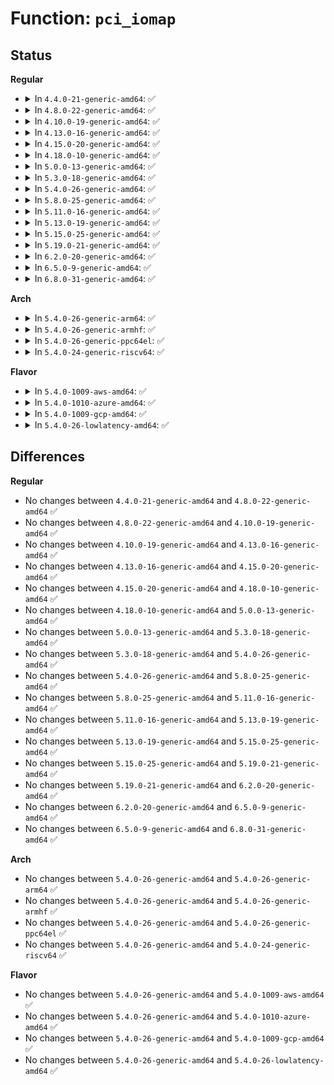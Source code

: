 # Function: <code>pci_iomap</code>

## Status
<b>Regular</b>
<ul>
<li>
<details>
<summary>In <code>4.4.0-21-generic-amd64</code>: ✅</summary>

```c
void * pci_iomap(struct pci_dev * dev, int bar, long unsigned int maxlen)
```

```json
{
  "name": "pci_iomap",
  "collision_type": "Unique Global",
  "inline_type": "No",
  "funcs": [
    {
      "addr": 18446744071583050736,
      "name": "pci_iomap",
      "external": true,
      "loc": "lib/pci_iomap.c:110",
      "file": "lib/pci_iomap.c",
      "inline": "seen, unknown",
      "caller_inline": [],
      "caller_func": [
        "drivers/pci/quirks.c:disable_igfx_irq",
        "drivers/virtio/virtio_pci_legacy.c:virtio_pci_legacy_probe",
        "drivers/ata/ata_piix.c:piix_init_one"
      ]
    }
  ],
  "symbols": [
    {
      "addr": 18446744071583050736,
      "name": "pci_iomap",
      "section": ".text",
      "bind": "STB_GLOBAL",
      "size": 16
    }
  ]
}
```
</details>
</li>
<li>
<details>
<summary>In <code>4.8.0-22-generic-amd64</code>: ✅</summary>

```c
void * pci_iomap(struct pci_dev * dev, int bar, long unsigned int maxlen)
```

```json
{
  "name": "pci_iomap",
  "collision_type": "Unique Global",
  "inline_type": "No",
  "funcs": [
    {
      "addr": 18446744071583344768,
      "name": "pci_iomap",
      "external": true,
      "loc": "lib/pci_iomap.c:110",
      "file": "lib/pci_iomap.c",
      "inline": "seen, unknown",
      "caller_inline": [],
      "caller_func": [
        "drivers/pci/quirks.c:disable_igfx_irq",
        "drivers/virtio/virtio_pci_legacy.c:virtio_pci_legacy_probe",
        "drivers/ata/ata_piix.c:piix_init_one"
      ]
    }
  ],
  "symbols": [
    {
      "addr": 18446744071583344768,
      "name": "pci_iomap",
      "section": ".text",
      "bind": "STB_GLOBAL",
      "size": 16
    }
  ]
}
```
</details>
</li>
<li>
<details>
<summary>In <code>4.10.0-19-generic-amd64</code>: ✅</summary>

```c
void * pci_iomap(struct pci_dev * dev, int bar, long unsigned int maxlen)
```

```json
{
  "name": "pci_iomap",
  "collision_type": "Unique Global",
  "inline_type": "No",
  "funcs": [
    {
      "addr": 18446744071583470144,
      "name": "pci_iomap",
      "external": true,
      "loc": "lib/pci_iomap.c:110",
      "file": "lib/pci_iomap.c",
      "inline": "seen, unknown",
      "caller_inline": [],
      "caller_func": [
        "drivers/pci/quirks.c:disable_igfx_irq",
        "drivers/virtio/virtio_pci_legacy.c:virtio_pci_legacy_probe",
        "drivers/ata/ata_piix.c:piix_init_one"
      ]
    }
  ],
  "symbols": [
    {
      "addr": 18446744071583470144,
      "name": "pci_iomap",
      "section": ".text",
      "bind": "STB_GLOBAL",
      "size": 16
    }
  ]
}
```
</details>
</li>
<li>
<details>
<summary>In <code>4.13.0-16-generic-amd64</code>: ✅</summary>

```c
void * pci_iomap(struct pci_dev * dev, int bar, long unsigned int maxlen)
```

```json
{
  "name": "pci_iomap",
  "collision_type": "Unique Global",
  "inline_type": "No",
  "funcs": [
    {
      "addr": 18446744071583492400,
      "name": "pci_iomap",
      "external": true,
      "loc": "lib/pci_iomap.c:110",
      "file": "lib/pci_iomap.c",
      "inline": "seen, unknown",
      "caller_inline": [],
      "caller_func": [
        "drivers/pci/quirks.c:disable_igfx_irq",
        "drivers/virtio/virtio_pci_legacy.c:virtio_pci_legacy_probe",
        "drivers/ata/ata_piix.c:piix_init_one"
      ]
    }
  ],
  "symbols": [
    {
      "addr": 18446744071583492400,
      "name": "pci_iomap",
      "section": ".text",
      "bind": "STB_GLOBAL",
      "size": 16
    }
  ]
}
```
</details>
</li>
<li>
<details>
<summary>In <code>4.15.0-20-generic-amd64</code>: ✅</summary>

```c
void * pci_iomap(struct pci_dev * dev, int bar, long unsigned int maxlen)
```

```json
{
  "name": "pci_iomap",
  "collision_type": "Unique Global",
  "inline_type": "No",
  "funcs": [
    {
      "addr": 18446744071583673616,
      "name": "pci_iomap",
      "external": true,
      "loc": "lib/pci_iomap.c:110",
      "file": "lib/pci_iomap.c",
      "inline": "seen, unknown",
      "caller_inline": [],
      "caller_func": [
        "drivers/pci/quirks.c:disable_igfx_irq",
        "drivers/virtio/virtio_pci_legacy.c:virtio_pci_legacy_probe",
        "drivers/ata/ata_piix.c:piix_init_one"
      ]
    }
  ],
  "symbols": [
    {
      "addr": 18446744071583673616,
      "name": "pci_iomap",
      "section": ".text",
      "bind": "STB_GLOBAL",
      "size": 16
    }
  ]
}
```
</details>
</li>
<li>
<details>
<summary>In <code>4.18.0-10-generic-amd64</code>: ✅</summary>

```c
void * pci_iomap(struct pci_dev * dev, int bar, long unsigned int maxlen)
```

```json
{
  "name": "pci_iomap",
  "collision_type": "Unique Global",
  "inline_type": "No",
  "funcs": [
    {
      "addr": 18446744071583891392,
      "name": "pci_iomap",
      "external": true,
      "loc": "lib/pci_iomap.c:111",
      "file": "lib/pci_iomap.c",
      "inline": "seen, unknown",
      "caller_inline": [],
      "caller_func": [
        "drivers/pci/quirks.c:disable_igfx_irq",
        "drivers/virtio/virtio_pci_legacy.c:virtio_pci_legacy_probe",
        "drivers/tty/serial/8250/8250_pci.c:pci_oxsemi_tornado_init",
        "drivers/tty/serial/8250/8250_pci.c:pci_endrun_init",
        "drivers/ata/ata_piix.c:piix_init_one"
      ]
    }
  ],
  "symbols": [
    {
      "addr": 18446744071583891392,
      "name": "pci_iomap",
      "section": ".text",
      "bind": "STB_GLOBAL",
      "size": 16
    }
  ]
}
```
</details>
</li>
<li>
<details>
<summary>In <code>5.0.0-13-generic-amd64</code>: ✅</summary>

```c
void * pci_iomap(struct pci_dev * dev, int bar, long unsigned int maxlen)
```

```json
{
  "name": "pci_iomap",
  "collision_type": "Unique Global",
  "inline_type": "No",
  "funcs": [
    {
      "addr": 18446744071583975648,
      "name": "pci_iomap",
      "external": true,
      "loc": "lib/pci_iomap.c:111",
      "file": "lib/pci_iomap.c",
      "inline": "seen, unknown",
      "caller_inline": [],
      "caller_func": [
        "drivers/pci/quirks.c:disable_igfx_irq",
        "drivers/virtio/virtio_pci_legacy.c:virtio_pci_legacy_probe",
        "drivers/tty/serial/8250/8250_pci.c:pci_oxsemi_tornado_init",
        "drivers/tty/serial/8250/8250_pci.c:pci_endrun_init",
        "drivers/ata/ata_piix.c:piix_init_one"
      ]
    }
  ],
  "symbols": [
    {
      "addr": 18446744071583975648,
      "name": "pci_iomap",
      "section": ".text",
      "bind": "STB_GLOBAL",
      "size": 16
    }
  ]
}
```
</details>
</li>
<li>
<details>
<summary>In <code>5.3.0-18-generic-amd64</code>: ✅</summary>

```c
void * pci_iomap(struct pci_dev * dev, int bar, long unsigned int maxlen)
```

```json
{
  "name": "pci_iomap",
  "collision_type": "Unique Global",
  "inline_type": "No",
  "funcs": [
    {
      "addr": 18446744071584158384,
      "name": "pci_iomap",
      "external": true,
      "loc": "lib/pci_iomap.c:111",
      "file": "lib/pci_iomap.c",
      "inline": "seen, unknown",
      "caller_inline": [],
      "caller_func": [
        "drivers/pci/quirks.c:quirk_switchtec_ntb_dma_alias",
        "drivers/pci/quirks.c:disable_igfx_irq",
        "drivers/virtio/virtio_pci_legacy.c:virtio_pci_legacy_probe",
        "drivers/tty/serial/8250/8250_pci.c:pci_oxsemi_tornado_init",
        "drivers/tty/serial/8250/8250_pci.c:pci_endrun_init",
        "drivers/ata/ata_piix.c:piix_init_one"
      ]
    }
  ],
  "symbols": [
    {
      "addr": 18446744071584158384,
      "name": "pci_iomap",
      "section": ".text",
      "bind": "STB_GLOBAL",
      "size": 16
    }
  ]
}
```
</details>
</li>
<li>
<details>
<summary>In <code>5.4.0-26-generic-amd64</code>: ✅</summary>

```c
void * pci_iomap(struct pci_dev * dev, int bar, long unsigned int maxlen)
```

```json
{
  "name": "pci_iomap",
  "collision_type": "Unique Global",
  "inline_type": "No",
  "funcs": [
    {
      "addr": 18446744071584292128,
      "name": "pci_iomap",
      "external": true,
      "loc": "lib/pci_iomap.c:111",
      "file": "lib/pci_iomap.c",
      "inline": "seen, unknown",
      "caller_inline": [],
      "caller_func": [
        "drivers/pci/quirks.c:quirk_switchtec_ntb_dma_alias",
        "drivers/pci/quirks.c:disable_igfx_irq",
        "drivers/virtio/virtio_pci_legacy.c:virtio_pci_legacy_probe",
        "drivers/tty/serial/8250/8250_pci.c:pci_oxsemi_tornado_init",
        "drivers/tty/serial/8250/8250_pci.c:pci_endrun_init",
        "drivers/ata/ata_piix.c:piix_init_one",
        "drivers/vfio/pci/vfio_pci.c:vfio_pci_mmap",
        "drivers/vfio/pci/vfio_pci_rdwr.c:vfio_pci_setup_barmap"
      ]
    }
  ],
  "symbols": [
    {
      "addr": 18446744071584292128,
      "name": "pci_iomap",
      "section": ".text",
      "bind": "STB_GLOBAL",
      "size": 16
    }
  ]
}
```
</details>
</li>
<li>
<details>
<summary>In <code>5.8.0-25-generic-amd64</code>: ✅</summary>

```c
void * pci_iomap(struct pci_dev * dev, int bar, long unsigned int maxlen)
```

```json
{
  "name": "pci_iomap",
  "collision_type": "Unique Global",
  "inline_type": "No",
  "funcs": [
    {
      "addr": 18446744071584702960,
      "name": "pci_iomap",
      "external": true,
      "loc": "lib/pci_iomap.c:111",
      "file": "lib/pci_iomap.c",
      "inline": "seen, unknown",
      "caller_inline": [],
      "caller_func": [
        "drivers/pci/quirks.c:quirk_switchtec_ntb_dma_alias",
        "drivers/pci/quirks.c:disable_igfx_irq",
        "drivers/virtio/virtio_pci_legacy.c:virtio_pci_legacy_probe",
        "drivers/tty/serial/8250/8250_pci.c:pci_oxsemi_tornado_init",
        "drivers/tty/serial/8250/8250_pci.c:pci_endrun_init",
        "drivers/ata/ata_piix.c:piix_init_one",
        "drivers/vfio/pci/vfio_pci.c:vfio_pci_mmap",
        "drivers/vfio/pci/vfio_pci_rdwr.c:vfio_pci_setup_barmap"
      ]
    }
  ],
  "symbols": [
    {
      "addr": 18446744071584702960,
      "name": "pci_iomap",
      "section": ".text",
      "bind": "STB_GLOBAL",
      "size": 16
    }
  ]
}
```
</details>
</li>
<li>
<details>
<summary>In <code>5.11.0-16-generic-amd64</code>: ✅</summary>

```c
void * pci_iomap(struct pci_dev * dev, int bar, long unsigned int maxlen)
```

```json
{
  "name": "pci_iomap",
  "collision_type": "Unique Global",
  "inline_type": "No",
  "funcs": [
    {
      "addr": 18446744071584816256,
      "name": "pci_iomap",
      "external": true,
      "loc": "lib/pci_iomap.c:111",
      "file": "lib/pci_iomap.c",
      "inline": "seen, unknown",
      "caller_inline": [],
      "caller_func": [
        "drivers/pci/quirks.c:quirk_switchtec_ntb_dma_alias",
        "drivers/pci/quirks.c:disable_igfx_irq",
        "drivers/virtio/virtio_pci_legacy.c:virtio_pci_legacy_probe",
        "drivers/tty/serial/8250/8250_pci.c:pci_oxsemi_tornado_init",
        "drivers/tty/serial/8250/8250_pci.c:pci_endrun_init",
        "drivers/ata/ata_piix.c:piix_init_one",
        "drivers/vfio/pci/vfio_pci.c:vfio_pci_mmap",
        "drivers/vfio/pci/vfio_pci_rdwr.c:vfio_pci_setup_barmap"
      ]
    }
  ],
  "symbols": [
    {
      "addr": 18446744071584816256,
      "name": "pci_iomap",
      "section": ".text",
      "bind": "STB_GLOBAL",
      "size": 16
    }
  ]
}
```
</details>
</li>
<li>
<details>
<summary>In <code>5.13.0-19-generic-amd64</code>: ✅</summary>

```c
void * pci_iomap(struct pci_dev * dev, int bar, long unsigned int maxlen)
```

```json
{
  "name": "pci_iomap",
  "collision_type": "Unique Global",
  "inline_type": "No",
  "funcs": [
    {
      "addr": 18446744071584860800,
      "name": "pci_iomap",
      "external": true,
      "loc": "lib/pci_iomap.c:111",
      "file": "lib/pci_iomap.c",
      "inline": "seen, unknown",
      "caller_inline": [],
      "caller_func": [
        "drivers/pci/quirks.c:quirk_switchtec_ntb_dma_alias",
        "drivers/pci/quirks.c:disable_igfx_irq",
        "drivers/virtio/virtio_pci_legacy.c:virtio_pci_legacy_probe",
        "drivers/tty/serial/8250/8250_pci.c:pci_oxsemi_tornado_init",
        "drivers/tty/serial/8250/8250_pci.c:pci_endrun_init",
        "drivers/ata/ata_piix.c:piix_init_one",
        "drivers/vfio/pci/vfio_pci.c:vfio_pci_mmap",
        "drivers/vfio/pci/vfio_pci_rdwr.c:vfio_pci_setup_barmap"
      ]
    }
  ],
  "symbols": [
    {
      "addr": 18446744071584860800,
      "name": "pci_iomap",
      "section": ".text",
      "bind": "STB_GLOBAL",
      "size": 16
    }
  ]
}
```
</details>
</li>
<li>
<details>
<summary>In <code>5.15.0-25-generic-amd64</code>: ✅</summary>

```c
void * pci_iomap(struct pci_dev * dev, int bar, long unsigned int maxlen)
```

```json
{
  "name": "pci_iomap",
  "collision_type": "Unique Global",
  "inline_type": "No",
  "funcs": [
    {
      "addr": 18446744071585283280,
      "name": "pci_iomap",
      "external": true,
      "loc": "lib/pci_iomap.c:111",
      "file": "lib/pci_iomap.c",
      "inline": "seen, unknown",
      "caller_inline": [],
      "caller_func": [
        "lib/devres.c:pcim_iomap_regions",
        "drivers/pci/quirks.c:quirk_switchtec_ntb_dma_alias",
        "drivers/pci/quirks.c:disable_igfx_irq",
        "drivers/virtio/virtio_pci_legacy.c:virtio_pci_legacy_probe",
        "drivers/tty/serial/8250/8250_pci.c:pci_oxsemi_tornado_init",
        "drivers/tty/serial/8250/8250_pci.c:pci_endrun_init",
        "drivers/ata/ata_piix.c:piix_init_one",
        "drivers/vfio/pci/vfio_pci_core.c:vfio_pci_core_mmap",
        "drivers/vfio/pci/vfio_pci_rdwr.c:vfio_pci_setup_barmap"
      ]
    }
  ],
  "symbols": [
    {
      "addr": 18446744071585283280,
      "name": "pci_iomap",
      "section": ".text",
      "bind": "STB_GLOBAL",
      "size": 370
    }
  ]
}
```
</details>
</li>
<li>
<details>
<summary>In <code>5.19.0-21-generic-amd64</code>: ✅</summary>

```c
void * pci_iomap(struct pci_dev * dev, int bar, long unsigned int maxlen)
```

```json
{
  "name": "pci_iomap",
  "collision_type": "Unique Global",
  "inline_type": "No",
  "funcs": [
    {
      "addr": 18446744071586136176,
      "name": "pci_iomap",
      "external": true,
      "loc": "lib/pci_iomap.c:111",
      "file": "lib/pci_iomap.c",
      "inline": "seen, unknown",
      "caller_inline": [],
      "caller_func": [
        "lib/devres.c:pcim_iomap_regions",
        "drivers/pci/quirks.c:quirk_switchtec_ntb_dma_alias",
        "drivers/pci/quirks.c:reset_hinic_vf_dev",
        "drivers/pci/quirks.c:nvme_disable_and_flr",
        "drivers/pci/quirks.c:reset_ivb_igd",
        "drivers/virtio/virtio_pci_legacy_dev.c:vp_legacy_probe",
        "drivers/ata/ata_piix.c:piix_init_one",
        "drivers/vfio/pci/vfio_pci_core.c:vfio_pci_core_mmap",
        "drivers/vfio/pci/vfio_pci_rdwr.c:vfio_pci_setup_barmap"
      ]
    }
  ],
  "symbols": [
    {
      "addr": 18446744071586136176,
      "name": "pci_iomap",
      "section": ".text",
      "bind": "STB_GLOBAL",
      "size": 416
    }
  ]
}
```
</details>
</li>
<li>
<details>
<summary>In <code>6.2.0-20-generic-amd64</code>: ✅</summary>

```c
void * pci_iomap(struct pci_dev * dev, int bar, long unsigned int maxlen)
```

```json
{
  "name": "pci_iomap",
  "collision_type": "Unique Global",
  "inline_type": "No",
  "funcs": [
    {
      "addr": 18446744071587127440,
      "name": "pci_iomap",
      "external": true,
      "loc": "lib/pci_iomap.c:111",
      "file": "lib/pci_iomap.c",
      "inline": "seen, unknown",
      "caller_inline": [],
      "caller_func": [
        "lib/devres.c:pcim_iomap_regions",
        "drivers/pci/quirks.c:reset_hinic_vf_dev",
        "drivers/pci/quirks.c:nvme_disable_and_flr",
        "drivers/pci/quirks.c:reset_ivb_igd",
        "drivers/virtio/virtio_pci_legacy_dev.c:vp_legacy_probe",
        "drivers/ata/ata_piix.c:piix_init_one"
      ]
    }
  ],
  "symbols": [
    {
      "addr": 18446744071587127440,
      "name": "pci_iomap",
      "section": ".text",
      "bind": "STB_GLOBAL",
      "size": 416
    }
  ]
}
```
</details>
</li>
<li>
<details>
<summary>In <code>6.5.0-9-generic-amd64</code>: ✅</summary>

```c
void * pci_iomap(struct pci_dev * dev, int bar, long unsigned int maxlen)
```

```json
{
  "name": "pci_iomap",
  "collision_type": "Unique Global",
  "inline_type": "No",
  "funcs": [
    {
      "addr": 18446744071587389552,
      "name": "pci_iomap",
      "external": true,
      "loc": "lib/pci_iomap.c:111",
      "file": "lib/pci_iomap.c",
      "inline": "seen, unknown",
      "caller_inline": [],
      "caller_func": [
        "lib/devres.c:pcim_iomap_regions",
        "drivers/pci/quirks.c:reset_hinic_vf_dev",
        "drivers/pci/quirks.c:nvme_disable_and_flr",
        "drivers/pci/quirks.c:reset_ivb_igd",
        "drivers/virtio/virtio_pci_legacy_dev.c:vp_legacy_probe",
        "drivers/ata/ata_piix.c:piix_init_one"
      ]
    }
  ],
  "symbols": [
    {
      "addr": 18446744071587389552,
      "name": "pci_iomap",
      "section": ".text",
      "bind": "STB_GLOBAL",
      "size": 386
    }
  ]
}
```
</details>
</li>
<li>
<details>
<summary>In <code>6.8.0-31-generic-amd64</code>: ✅</summary>

```c
void * pci_iomap(struct pci_dev * dev, int bar, long unsigned int maxlen)
```

```json
{
  "name": "pci_iomap",
  "collision_type": "Unique Global",
  "inline_type": "No",
  "funcs": [
    {
      "addr": 18446744071587723904,
      "name": "pci_iomap",
      "external": true,
      "loc": "lib/pci_iomap.c:111",
      "file": "lib/pci_iomap.c",
      "inline": "seen, unknown",
      "caller_inline": [],
      "caller_func": [
        "lib/devres.c:pcim_iomap_regions",
        "drivers/pci/quirks.c:reset_hinic_vf_dev",
        "drivers/pci/quirks.c:nvme_disable_and_flr",
        "drivers/pci/quirks.c:reset_ivb_igd",
        "drivers/virtio/virtio_pci_legacy_dev.c:vp_legacy_probe",
        "drivers/ata/ata_piix.c:piix_init_one"
      ]
    }
  ],
  "symbols": [
    {
      "addr": 18446744071587723904,
      "name": "pci_iomap",
      "section": ".text",
      "bind": "STB_GLOBAL",
      "size": 386
    }
  ]
}
```
</details>
</li>
</ul>
<b>Arch</b>
<ul>
<li>
<details>
<summary>In <code>5.4.0-26-generic-arm64</code>: ✅</summary>

```c
void * pci_iomap(struct pci_dev * dev, int bar, long unsigned int maxlen)
```

```json
{
  "name": "pci_iomap",
  "collision_type": "Unique Global",
  "inline_type": "No",
  "funcs": [
    {
      "addr": 18446603336496174680,
      "name": "pci_iomap",
      "external": true,
      "loc": "lib/pci_iomap.c:111",
      "file": "lib/pci_iomap.c",
      "inline": "seen, unknown",
      "caller_inline": [],
      "caller_func": [
        "drivers/pci/quirks.c:quirk_switchtec_ntb_dma_alias",
        "drivers/pci/quirks.c:disable_igfx_irq",
        "drivers/virtio/virtio_pci_legacy.c:virtio_pci_legacy_probe",
        "drivers/tty/serial/8250/8250_pci.c:pci_oxsemi_tornado_init",
        "drivers/tty/serial/8250/8250_pci.c:pci_endrun_init"
      ]
    }
  ],
  "symbols": [
    {
      "addr": 18446603336496174680,
      "name": "pci_iomap",
      "section": ".text",
      "bind": "STB_GLOBAL",
      "size": 28
    }
  ]
}
```
</details>
</li>
<li>
<details>
<summary>In <code>5.4.0-26-generic-armhf</code>: ✅</summary>

```c
void * pci_iomap(struct pci_dev * dev, int bar, long unsigned int maxlen)
```

```json
{
  "name": "pci_iomap",
  "collision_type": "Unique Global",
  "inline_type": "No",
  "funcs": [
    {
      "addr": 3229497816,
      "name": "pci_iomap",
      "external": true,
      "loc": "lib/pci_iomap.c:111",
      "file": "lib/pci_iomap.c",
      "inline": "seen, unknown",
      "caller_inline": [],
      "caller_func": [
        "drivers/pci/quirks.c:quirk_switchtec_ntb_dma_alias",
        "drivers/pci/quirks.c:disable_igfx_irq",
        "drivers/virtio/virtio_pci_legacy.c:virtio_pci_legacy_probe",
        "drivers/tty/serial/8250/8250_pci.c:pci_oxsemi_tornado_init",
        "drivers/tty/serial/8250/8250_pci.c:pci_endrun_init"
      ]
    }
  ],
  "symbols": [
    {
      "addr": 3229497816,
      "name": "pci_iomap",
      "section": ".text",
      "bind": "STB_GLOBAL",
      "size": 28
    }
  ]
}
```
</details>
</li>
<li>
<details>
<summary>In <code>5.4.0-26-generic-ppc64el</code>: ✅</summary>

```c
void * pci_iomap(struct pci_dev * dev, int bar, long unsigned int maxlen)
```

```json
{
  "name": "pci_iomap",
  "collision_type": "Unique Global",
  "inline_type": "No",
  "funcs": [
    {
      "addr": 13835058055290450688,
      "name": "pci_iomap",
      "external": true,
      "loc": "lib/pci_iomap.c:111",
      "file": "lib/pci_iomap.c",
      "inline": "seen, unknown",
      "caller_inline": [],
      "caller_func": [
        "lib/devres.c:pcim_iomap",
        "drivers/pci/quirks.c:quirk_switchtec_ntb_dma_alias",
        "drivers/pci/quirks.c:disable_igfx_irq",
        "drivers/virtio/virtio_pci_legacy.c:virtio_pci_legacy_probe",
        "drivers/tty/serial/8250/8250_pci.c:pci_oxsemi_tornado_init",
        "drivers/tty/serial/8250/8250_pci.c:pci_endrun_init",
        "drivers/vfio/pci/vfio_pci.c:vfio_pci_mmap",
        "drivers/vfio/pci/vfio_pci_rdwr.c:vfio_pci_setup_barmap"
      ]
    }
  ],
  "symbols": [
    {
      "addr": 13835058055290450688,
      "name": "pci_iomap",
      "section": ".text",
      "bind": "STB_GLOBAL",
      "size": 20
    }
  ]
}
```
</details>
</li>
<li>
<details>
<summary>In <code>5.4.0-24-generic-riscv64</code>: ✅</summary>

```c
void * pci_iomap(struct pci_dev * dev, int bar, long unsigned int maxlen)
```

```json
{
  "name": "pci_iomap",
  "collision_type": "Unique Global",
  "inline_type": "No",
  "funcs": [
    {
      "addr": 18446743936275231410,
      "name": "pci_iomap",
      "external": true,
      "loc": "lib/pci_iomap.c:111",
      "file": "lib/pci_iomap.c",
      "inline": "seen, unknown",
      "caller_inline": [],
      "caller_func": [
        "drivers/pci/quirks.c:quirk_switchtec_ntb_dma_alias",
        "drivers/pci/quirks.c:disable_igfx_irq",
        "drivers/virtio/virtio_pci_legacy.c:virtio_pci_legacy_probe",
        "drivers/tty/serial/8250/8250_pci.c:pci_oxsemi_tornado_init",
        "drivers/tty/serial/8250/8250_pci.c:pci_endrun_init"
      ]
    }
  ],
  "symbols": [
    {
      "addr": 18446743936275231410,
      "name": "pci_iomap",
      "section": ".text",
      "bind": "STB_GLOBAL",
      "size": 28
    }
  ]
}
```
</details>
</li>
</ul>
<b>Flavor</b>
<ul>
<li>
<details>
<summary>In <code>5.4.0-1009-aws-amd64</code>: ✅</summary>

```c
void * pci_iomap(struct pci_dev * dev, int bar, long unsigned int maxlen)
```

```json
{
  "name": "pci_iomap",
  "collision_type": "Unique Global",
  "inline_type": "No",
  "funcs": [
    {
      "addr": 18446744071584260864,
      "name": "pci_iomap",
      "external": true,
      "loc": "lib/pci_iomap.c:111",
      "file": "lib/pci_iomap.c",
      "inline": "seen, unknown",
      "caller_inline": [],
      "caller_func": [
        "drivers/pci/quirks.c:quirk_switchtec_ntb_dma_alias",
        "drivers/pci/quirks.c:disable_igfx_irq",
        "drivers/virtio/virtio_pci_legacy.c:virtio_pci_legacy_probe",
        "drivers/tty/serial/8250/8250_pci.c:pci_oxsemi_tornado_init",
        "drivers/tty/serial/8250/8250_pci.c:pci_endrun_init",
        "drivers/ata/ata_piix.c:piix_init_one"
      ]
    }
  ],
  "symbols": [
    {
      "addr": 18446744071584260864,
      "name": "pci_iomap",
      "section": ".text",
      "bind": "STB_GLOBAL",
      "size": 16
    }
  ]
}
```
</details>
</li>
<li>
<details>
<summary>In <code>5.4.0-1010-azure-amd64</code>: ✅</summary>

```c
void * pci_iomap(struct pci_dev * dev, int bar, long unsigned int maxlen)
```

```json
{
  "name": "pci_iomap",
  "collision_type": "Unique Global",
  "inline_type": "No",
  "funcs": [
    {
      "addr": 18446744071584196064,
      "name": "pci_iomap",
      "external": true,
      "loc": "lib/pci_iomap.c:111",
      "file": "lib/pci_iomap.c",
      "inline": "seen, unknown",
      "caller_inline": [],
      "caller_func": [
        "drivers/pci/quirks.c:quirk_switchtec_ntb_dma_alias",
        "drivers/pci/quirks.c:disable_igfx_irq",
        "drivers/virtio/virtio_pci_legacy.c:virtio_pci_legacy_probe",
        "drivers/tty/serial/8250/8250_pci.c:pci_oxsemi_tornado_init",
        "drivers/tty/serial/8250/8250_pci.c:pci_endrun_init",
        "drivers/ata/ata_piix.c:piix_init_one",
        "drivers/vfio/pci/vfio_pci.c:vfio_pci_mmap",
        "drivers/vfio/pci/vfio_pci_rdwr.c:vfio_pci_setup_barmap"
      ]
    }
  ],
  "symbols": [
    {
      "addr": 18446744071584196064,
      "name": "pci_iomap",
      "section": ".text",
      "bind": "STB_GLOBAL",
      "size": 16
    }
  ]
}
```
</details>
</li>
<li>
<details>
<summary>In <code>5.4.0-1009-gcp-amd64</code>: ✅</summary>

```c
void * pci_iomap(struct pci_dev * dev, int bar, long unsigned int maxlen)
```

```json
{
  "name": "pci_iomap",
  "collision_type": "Unique Global",
  "inline_type": "No",
  "funcs": [
    {
      "addr": 18446744071584244624,
      "name": "pci_iomap",
      "external": true,
      "loc": "lib/pci_iomap.c:111",
      "file": "lib/pci_iomap.c",
      "inline": "seen, unknown",
      "caller_inline": [],
      "caller_func": [
        "drivers/pci/quirks.c:quirk_switchtec_ntb_dma_alias",
        "drivers/pci/quirks.c:disable_igfx_irq",
        "drivers/virtio/virtio_pci_legacy.c:virtio_pci_legacy_probe",
        "drivers/tty/serial/8250/8250_pci.c:pci_oxsemi_tornado_init",
        "drivers/tty/serial/8250/8250_pci.c:pci_endrun_init",
        "drivers/ata/ata_piix.c:piix_init_one",
        "drivers/vfio/pci/vfio_pci.c:vfio_pci_mmap",
        "drivers/vfio/pci/vfio_pci_rdwr.c:vfio_pci_setup_barmap"
      ]
    }
  ],
  "symbols": [
    {
      "addr": 18446744071584244624,
      "name": "pci_iomap",
      "section": ".text",
      "bind": "STB_GLOBAL",
      "size": 16
    }
  ]
}
```
</details>
</li>
<li>
<details>
<summary>In <code>5.4.0-26-lowlatency-amd64</code>: ✅</summary>

```c
void * pci_iomap(struct pci_dev * dev, int bar, long unsigned int maxlen)
```

```json
{
  "name": "pci_iomap",
  "collision_type": "Unique Global",
  "inline_type": "No",
  "funcs": [
    {
      "addr": 18446744071584349456,
      "name": "pci_iomap",
      "external": true,
      "loc": "lib/pci_iomap.c:111",
      "file": "lib/pci_iomap.c",
      "inline": "seen, unknown",
      "caller_inline": [],
      "caller_func": [
        "drivers/pci/quirks.c:quirk_switchtec_ntb_dma_alias",
        "drivers/pci/quirks.c:disable_igfx_irq",
        "drivers/virtio/virtio_pci_legacy.c:virtio_pci_legacy_probe",
        "drivers/tty/serial/8250/8250_pci.c:pci_oxsemi_tornado_init",
        "drivers/tty/serial/8250/8250_pci.c:pci_endrun_init",
        "drivers/ata/ata_piix.c:piix_init_one",
        "drivers/vfio/pci/vfio_pci.c:vfio_pci_mmap",
        "drivers/vfio/pci/vfio_pci_rdwr.c:vfio_pci_setup_barmap"
      ]
    }
  ],
  "symbols": [
    {
      "addr": 18446744071584349456,
      "name": "pci_iomap",
      "section": ".text",
      "bind": "STB_GLOBAL",
      "size": 16
    }
  ]
}
```
</details>
</li>
</ul>

## Differences
<b>Regular</b>
<ul>
<li>
No changes between <code>4.4.0-21-generic-amd64</code> and <code>4.8.0-22-generic-amd64</code> ✅
</li>
<li>
No changes between <code>4.8.0-22-generic-amd64</code> and <code>4.10.0-19-generic-amd64</code> ✅
</li>
<li>
No changes between <code>4.10.0-19-generic-amd64</code> and <code>4.13.0-16-generic-amd64</code> ✅
</li>
<li>
No changes between <code>4.13.0-16-generic-amd64</code> and <code>4.15.0-20-generic-amd64</code> ✅
</li>
<li>
No changes between <code>4.15.0-20-generic-amd64</code> and <code>4.18.0-10-generic-amd64</code> ✅
</li>
<li>
No changes between <code>4.18.0-10-generic-amd64</code> and <code>5.0.0-13-generic-amd64</code> ✅
</li>
<li>
No changes between <code>5.0.0-13-generic-amd64</code> and <code>5.3.0-18-generic-amd64</code> ✅
</li>
<li>
No changes between <code>5.3.0-18-generic-amd64</code> and <code>5.4.0-26-generic-amd64</code> ✅
</li>
<li>
No changes between <code>5.4.0-26-generic-amd64</code> and <code>5.8.0-25-generic-amd64</code> ✅
</li>
<li>
No changes between <code>5.8.0-25-generic-amd64</code> and <code>5.11.0-16-generic-amd64</code> ✅
</li>
<li>
No changes between <code>5.11.0-16-generic-amd64</code> and <code>5.13.0-19-generic-amd64</code> ✅
</li>
<li>
No changes between <code>5.13.0-19-generic-amd64</code> and <code>5.15.0-25-generic-amd64</code> ✅
</li>
<li>
No changes between <code>5.15.0-25-generic-amd64</code> and <code>5.19.0-21-generic-amd64</code> ✅
</li>
<li>
No changes between <code>5.19.0-21-generic-amd64</code> and <code>6.2.0-20-generic-amd64</code> ✅
</li>
<li>
No changes between <code>6.2.0-20-generic-amd64</code> and <code>6.5.0-9-generic-amd64</code> ✅
</li>
<li>
No changes between <code>6.5.0-9-generic-amd64</code> and <code>6.8.0-31-generic-amd64</code> ✅
</li>
</ul>
<b>Arch</b>
<ul>
<li>
No changes between <code>5.4.0-26-generic-amd64</code> and <code>5.4.0-26-generic-arm64</code> ✅
</li>
<li>
No changes between <code>5.4.0-26-generic-amd64</code> and <code>5.4.0-26-generic-armhf</code> ✅
</li>
<li>
No changes between <code>5.4.0-26-generic-amd64</code> and <code>5.4.0-26-generic-ppc64el</code> ✅
</li>
<li>
No changes between <code>5.4.0-26-generic-amd64</code> and <code>5.4.0-24-generic-riscv64</code> ✅
</li>
</ul>
<b>Flavor</b>
<ul>
<li>
No changes between <code>5.4.0-26-generic-amd64</code> and <code>5.4.0-1009-aws-amd64</code> ✅
</li>
<li>
No changes between <code>5.4.0-26-generic-amd64</code> and <code>5.4.0-1010-azure-amd64</code> ✅
</li>
<li>
No changes between <code>5.4.0-26-generic-amd64</code> and <code>5.4.0-1009-gcp-amd64</code> ✅
</li>
<li>
No changes between <code>5.4.0-26-generic-amd64</code> and <code>5.4.0-26-lowlatency-amd64</code> ✅
</li>
</ul>
